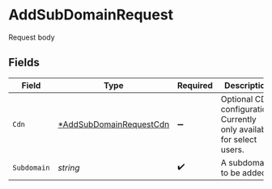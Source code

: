 # AddSubDomainRequest

Request body


## Fields

| Field                                                                    | Type                                                                     | Required                                                                 | Description                                                              | Example                                                                  |
| ------------------------------------------------------------------------ | ------------------------------------------------------------------------ | ------------------------------------------------------------------------ | ------------------------------------------------------------------------ | ------------------------------------------------------------------------ |
| `Cdn`                                                                    | [*AddSubDomainRequestCdn](../../models/shared/addsubdomainrequestcdn.md) | :heavy_minus_sign:                                                       | Optional CDN configuration. Currently only available for select users.   |                                                                          |
| `Subdomain`                                                              | *string*                                                                 | :heavy_check_mark:                                                       | A subdomain to be added.                                                 | site                                                                     |